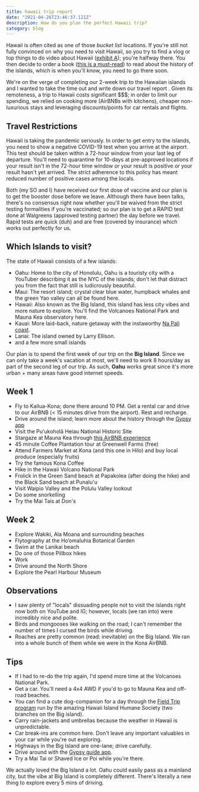 ```yaml
---
title: hawaii trip report 
date: "2021-04-26T23:46:37.121Z"
description: How do you plan the perfect Hawaii trip?
category: blog
---
```


Hawaii is often cited as one of those *bucket list* locations. If you're still not fully convinced on why you need to visit Hawaii, so you try to find a vlog or top things to do video about Hawaii ([exhibit A](https://www.youtube.com/watch?v=7mpqkHLyi-A)); you're halfway there. You then decide to order a book ([this is a must-read](https://www.goodreads.com/book/show/44451059-hawaii-the-big-island-revealed)) to read about the history of the islands, which is when you'll know, you need to go there soon.

We're on the verge of completing our 2-week trip to the Hawaiian islands and I wanted to take the time out and write down our travel report . Given its remoteness, a trip to Hawaii costs significant $$$; in order to limit our spending, we relied on cooking more (AirBNBs with kitchens), cheaper non-luxurious stays and leveraging discounts/points for car rentals and flights.

## Travel Restrictions

Hawaii is taking the pandemic seriously. In order to get entry to the islands, you need to show a negative COVID-19 test when you arrive at the airport. This test should be taken within a 72-hour window from your last leg of departure. You'll need to quarantine for 10-days at pre-approved locations if your result isn't in the 72-hour time window *or* your result is positive *or* your result hasn't yet arrived. The strict adherence to this policy has meant reduced number of positive cases among the locals. 

Both (my SO and I) have received our first dose of vaccine and our plan is to get the booster dose before we leave. Although there have been talks, there's no consensus right now whether you'll be waived from the strict testing formalities if you're vaccinated; so our plan is to get a RAPID test done at Walgreens (approved testing partner) the day before we travel. Rapid tests are quick (duh) and are free (covered by insurance) which works out perfectly for us.

## Which Islands to visit?

The state of Hawaii consists of a few islands: 

- Oahu: Home to the city of Honolulu, Oahu is a touristy city with a YouTuber describing it as the NYC of the islands; don't let that distract you from the fact that still is ludicrously beautiful. 
- Maui: The resort island; crystal clear blue water, humpback whales and the green Yao valley can all be found here.
- Hawaii: Also known as the Big Island, this island has less city vibes and more nature to explore. You'll find the Volcanoes National Park and Mauna Kea observatory here.
- Kauai: More laid-back, nature getaway with the instaworthy [Na Pali coast](https://www.kauai.com/napali-coast).
- Lanai: The island owned by Larry Ellison.
- and a few more small islands

Our plan is to spend the first week of our trip on the **Big Island**. Since we can only take a week's vacation at most, we'll need to work 8 hours/day as part of the second leg of our trip. As such, **Oahu** works great since it's more urban + many areas have good internet speeds.

## Week 1

- Fly to Kailua-Kona; done  there around 10 PM. Get a rental car and drive to our AirBNB (< 15 minutes drive from the airport). Rest and recharge.
- Drive around the island; learn more about the history through the [Gypsy app](https://gypsyguide.com/tour/big-island-hawaii/)
- Visit the Puʻukoholā Heiau National Historic Site
- Stargaze at Mauna Kea through [this AirBNB experience](https://www.airbnb.com/experiences/232756?guests=1&adults=1&s=67&unique_share_id=cc229562-e8be-49ac-b0f3-d4c09495bcec)
- 45 minute Coffee Plantation tour at Greenwell Farms (free)
- Attend Farmers Market at Kona (and this one in Hilo) and buy local produce (especially fruits)
- Try the famous Kona Coffee
- Hike in the Hawaii Volcano National Park
- Frolick in the Green Sand beach at Papakolea (after doing the hike) and the Black Sand beach at Punalu'u
- Visit Waipio Valley and the Polulu Valley lookout
- Do some snorkelling
- Try the Mai Tais at Don's

## Week 2

- Explore Wakiki, Ala Moana and surrounding beaches
- Flytography at the Ho‘omaluhia Botanical Garden
- Swim at the Lanikai beach
- Do one of those Pillbox hikes
- Work
- Drive around the North Shore
- Explore the Pearl Harbour Museum

## Observations

- I saw plenty of "locals" dissuading people not to visit the islands right now both on YouTube and IG; however, locals (we ran into) were incredibly nice and polite.
- Birds and mongooses like walking on the road; I can't remember the number of times I cursed the birds while driving.
- Roaches are pretty common (read: inevitable) on the Big Island. We ran into a whole bunch of them while we were in the Kona AirBNB.

## Tips

- If I had to re-do the trip again, I'd spend more time at the Volcanoes National Park.
- Get a car. You'll need a 4x4 AWD if you'd to go to Mauna Kea and off-road beaches.
- You can find a cute dog-companion for a day through the [Field Trip program](http://hihs.org/adoption/dogs) run by the amazing Hawaii Island Humane Society (two branches on the Big island).
- Carry rain-jackets and umbrellas because the weather in Hawaii is unpredictable.
- Car break-ins are common here. Don't leave any important valuables in your car while you're out exploring.
- Highways in the Big Island are one-lane; drive carefully.
- Drive around with the [Gypsy guide app](https://gypsyguide.com/).
- Try a Mai Tai or Shaved Ice or Poi while you're there.

We actually loved the Big Island a lot. Oahu could easily pass as a mainland city, but the vibe at Big Island is completely different. There's literally a new thing to explore every 5 mins of driving. 
